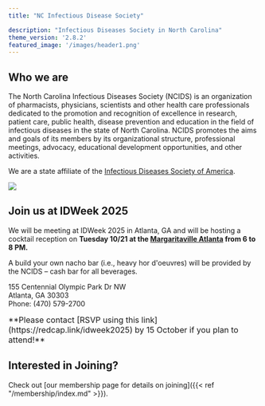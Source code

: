 ```yaml
---
title: "NC Infectious Disease Society"

description: "Infectious Diseases Society in North Carolina"
theme_version: '2.8.2'
featured_image: '/images/header1.png'
---
```


## Who we are

The North Carolina Infectious Diseases Society (NCIDS) is an organization of pharmacists, physicians, scientists and other health care professionals dedicated to the promotion and recognition of excellence in research, patient care, public health, disease prevention and education in the field of infectious diseases in the state of North Carolina. NCIDS promotes the aims and goals of its members by its organizational structure, professional meetings, advocacy, educational development opportunities, and other activities.

We are a state affiliate of the [Infectious Diseases Society of America](https://www.idsociety.org/).

![]("/images/IDSA_Affiliate_Logo_Blue_Transparent.png")

## Join us at IDWeek  2025

We will be meeting at IDWeek 2025 in Atlanta, GA and will be hosting a cocktail reception on **Tuesday 10/21 at the [Margaritaville Atlanta](https://www.margaritavilleatlanta.com) from 6 to 8 PM.**

A build your own nacho bar (i.e., heavy hor d'oeuvres) will be provided by the NCIDS – cash bar for all beverages.

155 Centennial Olympic Park Dr NW  
Atlanta, GA 30303  
Phone: (470) 579-2700  

<div style="font-size: 1.15em;">
**Please contact [RSVP using this link](https://redcap.link/idweek2025) by 15 October if you plan to attend!**

</div>

## Interested in Joining?

Check out [our membership page for details on joining]({{< ref "/membership/index.md" >}}).

